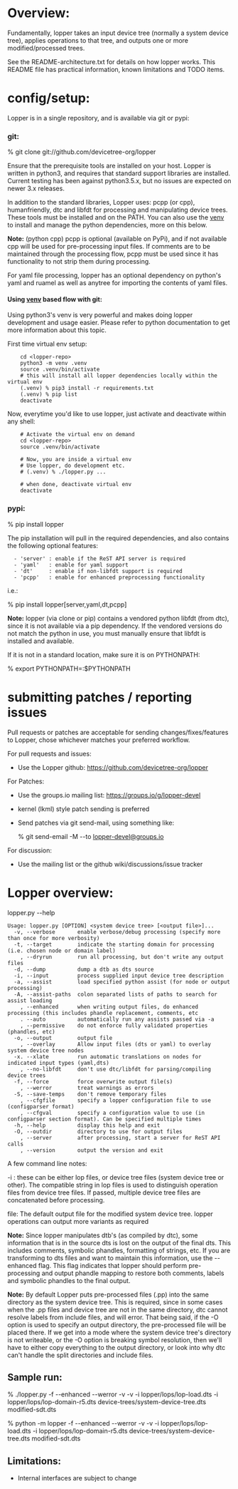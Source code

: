 # Overview:

Fundamentally, lopper takes an input device tree (normally a system device tree),
applies operations to that tree, and outputs one or more modified/processed trees.

See the README-architecture.txt for details on how lopper works. This README file
has practical information, known limitations and TODO items.

# config/setup:

Lopper is in a single repository, and is available via git or pypi:

### git:

   % git clone git://github.com/devicetree-org/lopper

   Ensure that the prerequisite tools are installed on your host. Lopper is written
   in python3, and requires that standard support libraries are installed. Current
   testing has been against python3.5.x, but no issues are expected on newer 3.x
   releases.

   In addition to the standard libraries, Lopper uses: pcpp (or cpp), humanfriendly,
   dtc and libfdt for processing and manipulating device trees. These tools must be
   installed and on the PATH. You can also use the [venv](https://docs.python.org/3/library/venv.html)
   to install and manage the python dependencies, more on this below.

   **Note:** (python cpp) pcpp is optional (available on PyPi), and if not available cpp
   will be used for pre-processing input files. If comments are to be maintained
   through the processing flow, pcpp must be used since it has functionality to
   not strip them during processing.

   For yaml file processing, lopper has an optional dependency on python's yaml
   and ruamel as well as anytree for importing the contents of yaml files.

#### Using [venv](https://docs.python.org/3/library/venv.html) based flow with git:

   Using python3's venv is very powerful and makes doing lopper development and usage easier.
   Please refer to python documentation to get more information about this topic.

First time virtual env setup:

```
    cd <lopper-repo>
    python3 -m venv .venv
    source .venv/bin/activate
    # this will install all lopper dependencies locally within the virtual env
    (.venv) % pip3 install -r requirements.txt
    (.venv) % pip list
    deactivate
```
Now, everytime you'd like to use lopper, just activate and deactivate within any shell:

```
    # Activate the virtual env on demand
    cd <lopper-repo>
    source .venv/bin/activate

    # Now, you are inside a virtual env
    # Use lopper, do development etc.
    # (.venv) % ./lopper.py ...

    # when done, deactivate virtual env
    deactivate
```

### pypi:

   % pip install lopper

   The pip installation will pull in the required dependencies, and also contains
   the following optional features:

      - 'server' : enable if the ReST API server is required
      - 'yaml'   : enable for yaml support
      - 'dt'     : enable if non-libfdt support is required
      - 'pcpp'   : enable for enhanced preprocessing functionality

   i.e.:

   % pip install lopper[server,yaml,dt,pcpp]

   **Note:** lopper (via clone or pip) contains a vendored python libfdt (from dtc), since
   it is not available via a pip dependency. If the vendored versions do not match
   the python in use, you must manually ensure that libfdt is installed and
   available.

   If it is not in a standard location, make sure it is on PYTHONPATH:

   % export PYTHONPATH=<path to pylibfdt>:$PYTHONPATH

# submitting patches / reporting issues

Pull requests or patches are acceptable for sending changes/fixes/features to Lopper,
chose whichever matches your preferred workflow.

For pull requests and issues:

  - Use the Lopper github: https://github.com/devicetree-org/lopper

For Patches:

  - Use the groups.io mailing list: https://groups.io/g/lopper-devel
  - kernel (lkml) style patch sending is preferred
  - Send patches via git send-mail, using something like:

     % git send-email -M --to lopper-devel@groups.io <path to your patches>

For discussion:

  - Use the mailing list or the github wiki/discussions/issue tracker

# Lopper overview:

lopper.py --help

    Usage: lopper.py [OPTION] <system device tree> [<output file>]...
      -v, --verbose       enable verbose/debug processing (specify more than once for more verbosity)
      -t, --target        indicate the starting domain for processing (i.e. chosen node or domain label)
        , --dryrun        run all processing, but don't write any output files
      -d, --dump          dump a dtb as dts source
      -i, --input         process supplied input device tree description
      -a, --assist        load specified python assist (for node or output processing)
      -A, --assist-paths  colon separated lists of paths to search for assist loading
        , --enhanced      when writing output files, do enhanced processing (this includes phandle replacement, comments, etc
        . --auto          automatically run any assists passed via -a
        , --permissive    do not enforce fully validated properties (phandles, etc)
      -o, --output        output file
        , --overlay       Allow input files (dts or yaml) to overlay system device tree nodes
      -x. --xlate         run automatic translations on nodes for indicated input types (yaml,dts)
        , --no-libfdt     don't use dtc/libfdt for parsing/compiling device trees
      -f, --force         force overwrite output file(s)
        , --werror        treat warnings as errors
      -S, --save-temps    don't remove temporary files
        , --cfgfile       specify a lopper configuration file to use (configparser format)
        , --cfgval        specify a configuration value to use (in configparser section format). Can be specified multiple times
      -h, --help          display this help and exit
      -O, --outdir        directory to use for output files
        , --server        after processing, start a server for ReST API calls
        , --version       output the version and exit

A few command line notes:

 -i <file>: these can be either lop files, or device tree files (system device
            tree or other). The compatible string in lop files is used to
            distinguish operation files from device tree files. If passed, multiple
            device tree files are concatenated before processing.

 <output> file: The default output file for the modified system device tree. lopper
                operations can output more variants as required

**Note:** Since lopper manipulates dtb's (as compiled by dtc), some information
that is in the source dts is lost on the output of the final dts. This includes
comments, symbolic phandles, formatting of strings, etc. If you are transforming
to dts files and want to maintain this information, use the --enhanced flag.
This flag indicates that lopper should perform pre-processing and output phandle
mapping to restore both comments, labels and symbolic phandles to the final
output.

**Note:** By default Lopper puts pre-processed files (.pp) into the same
directory as the system device tree. This is required, since in some cases when
the .pp files and device tree are not in the same directory, dtc cannot resolve
labels from include files, and will error. That being said, if the -O option is
used to specify an output directory, the pre-processed file will be placed
there. If we get into a mode where the system device tree's directory is not
writeable, or the -O option is breaking symbol resolution, then we'll have to
either copy everything to the output directory, or look into why dtc can't
handle the split directories and include files.

## Sample run:

  % ./lopper.py -f --enhanced --werror -v -v -i lopper/lops/lop-load.dts -i lopper/lops/lop-domain-r5.dts device-trees/system-device-tree.dts modified-sdt.dts


  % python -m lopper -f --enhanced --werror -v -v -i lopper/lops/lop-load.dts -i lopper/lops/lop-domain-r5.dts device-trees/system-device-tree.dts modified-sdt.dts

## Limitations:

 - Internal interfaces are subject to change


